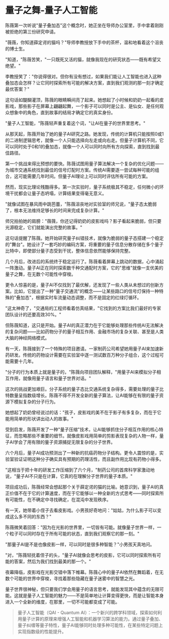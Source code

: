 # 量子之舞-量子人工智能

陈薇第一次听说"量子叠加态"这个概念时，她正坐在导师办公室里，手中拿着刚刚被拒绝的第三份研究申请。

"薇薇，你知道薛定谔的猫吗？"导师李教授放下手中的茶杯，温和地看着这个沮丧的博士生。

"知道，"陈薇苦笑，"一只既死又活的猫，就像我现在的研究状态——既有希望又绝望。"

李教授笑了："你说得很对。但你有没有想过，如果我们能让人工智能也进入这种叠加态会怎样？让它同时探索所有可能的解决方案，直到我们观测的那一刻才确定最优答案？"

这句话如醍醐灌顶，陈薇的眼睛瞬间亮了起来。她想起了小时候和奶奶一起看的皮影戏，那些影子在屏幕上翩翩起舞，一个影子可以同时是公主、是仙女、是任何观众想象中的角色，直到故事的结局才确定它的真实身份。

"量子人工智能，"陈薇轻声重复着这个词，"让AI在量子的世界里思考。"

从那天起，陈薇开始了她的量子AI研究之路。她发现，传统的计算机只能按照0或1的二进制逻辑思考，就像一个人只能选择向左走或向右走。但量子计算机不同，它可以同时处于0和1的叠加态，就像一个人可以同时向所有方向探索，直到找到最佳路径。

第一个挑战来得比预想的要快。陈薇试图用量子算法解决一个复杂的优化问题——为城市交通系统找到最佳的信号灯配时方案。传统AI需要逐一尝试每种可能的组合，这可能需要几年时间。但量子AI理论上可以同时评估所有可能的方案。

然而，现实比理论残酷得多。第一次实验时，量子系统极其不稳定，任何微小的环境干扰都会让量子态坍塌，计算结果变得毫无意义。

"就像试图在暴风雨中跳芭蕾，"陈薇沮丧地对实验室的师兄说，"量子态太脆弱了，根本无法维持足够长的时间来完成复杂计算。"

师兄拍拍她的肩膀："薇薇，你还记得奶奶的皮影戏吗？影子看起来脆弱，但只要光源稳定，它们就能演出完整的故事。"

这句话提醒了陈薇。她开始研究量子纠错技术，就像为脆弱的量子态搭建一个稳定的"舞台"。她设计了一套巧妙的编码方案，将重要的量子信息分散存储在多个量子比特中，即使部分量子态受到干扰，整体信息依然能够保持完整。

几个月后，改进后的系统终于稳定运行了。陈薇看着屏幕上跳动的数据，心中涌起一阵激动。量子AI正在同时探索数千种交通配时方案，它的"思维"就像一支优美的量子之舞，在无数个可能性中穿梭。

更令人惊喜的是，量子AI不仅找到了最优解，还发现了一些人类从未想过的创新方案。比如，它提出了一种"量子交通流"的概念——让某些路口的信号灯保持一种特殊的"叠加态"，根据实时车流量动态调整，而不是固定的红绿灯循环。

"这太神奇了，"交通局的工程师看着仿真结果，"它找到的方案比我们最好的专家团队设计的还要高效30%。"

但陈薇知道，这只是开始。量子AI的真正潜力在于它能够处理那些传统AI无法解决的复杂问题——比如药物分子的量子相互作用、金融市场的复杂关联、甚至是人类大脑的神经网络模式。

有一天，陈薇接到了一个特殊的项目邀请。一家制药公司希望她用量子AI来加速新药研发。传统的药物设计需要在实验室中逐一测试数百万种分子组合，这个过程可能需要十几年。

"分子的行为本质上就是量子的，"陈薇向项目团队解释，"用量子AI来模拟分子相互作用，就像用量子语言和量子世界对话。"

这次的挑战更加艰巨。分子系统的量子态比交通系统复杂得多，需要处理的量子比特数量呈指数级增长。陈薇不得不开发全新的量子算法，让AI能够在有限的量子资源下模拟复杂的分子行为。

她想起了奶奶曾经说过的话："孩子，皮影戏的美不在于影子有多复杂，而在于它能用简单的形状讲出动人的故事。"

受到启发，陈薇开发了一种"量子压缩"技术，让AI能够抓住分子相互作用的核心特征，而忽略那些不重要的细节。就像皮影戏用简单的剪影表现复杂的人物一样，量子AI学会了用有限的量子资源捕捉无限复杂的分子世界。

六个月后，量子AI成功预测出了一种新的抗癌药物分子结构。更令人震惊的是，实验室验证证明这种分子确实具有预期的药理活性，而且副作用比现有药物小得多。

"这相当于把十年的研发工作压缩到了六个月，"制药公司的首席科学家激动地说，"量子AI不只是在计算，它真的在理解分子世界的量子本质。"

项目成功后，陈薇经常会想起那个关于薛定谔的猫的比喻。她意识到，量子AI的真正价值不在于它的计算速度，而在于它能够以一种全新的方式思考——同时探索所有可能性，在不确定中寻找确定，在混沌中发现秩序。

有一天，她带着小侄子去看皮影戏。小男孩好奇地问："姑姑，为什么影子可以变成这么多不同的东西？"

陈薇微笑着回答："因为在光影的世界里，一切皆有可能。就像量子世界一样，一个粒子可以同时存在于所有可能的状态，直到我们观察它的那一刻。"

"那量子AI是不是也像皮影一样，可以同时是很多种智能？"小男孩天真地问。

"对，"陈薇轻抚着侄子的头，"量子AI就像会思考的皮影，它可以同时探索所有可能的答案，然后为我们找到最美的那一个。"

夜幕降临，皮影戏在光影交错中落下帷幕。陈薇心中的量子AI依然在舞蹈着，在无数个可能的世界中穿梭，寻找着那些隐藏在量子迷雾中的智慧之光。

量子世界很神秘，但只要我们学会用量子的语言思考，就能发现其中蕴含的无限可能。这就是量子人工智能的魅力——不是简单地让计算变得更快，而是让智能本身进入一个全新的维度，在那里，一切不可能都变成了可能。

> 量子人工智能（QAI - Quantum AI）：一个新兴的跨学科领域，探索如何利用量子计算的原理来增强人工智能和机器学习算法的能力。通过量子叠加、量子纠缠等量子特性，量子AI能够同时处理多种可能性，在某些特定问题上实现指数级的性能提升。 